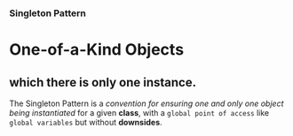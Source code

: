 ### Singleton Pattern
# One-of-a-Kind Objects
## which there is only one instance.

The Singleton Pattern is a _convention for ensuring one and only one object being instantiated_ for a given __class__, with a `global point of access` like `global variables` but without __downsides__.

